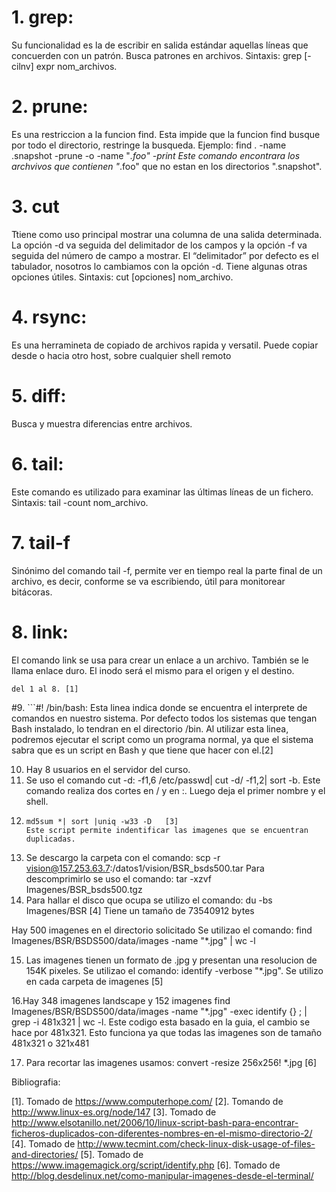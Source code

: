 # 1. grep:
Su funcionalidad es la de escribir en salida estándar aquellas líneas que concuerden con un patrón. Busca patrones en archivos.
Sintaxis: grep [-cilnv] expr nom_archivos.
# 2. prune:
Es una restriccion a la funcion find. Esta impide que la funcion find busque por todo el directorio, restringe la busqueda.
Ejemplo: find . -name .snapshot -prune -o -name "*.foo" -print
Este comando encontrara los archvivos que contienen "*.foo" que no estan en los directorios ".snapshot".
# 3. cut
Ttiene como uso principal mostrar una columna de una salida determinada. La opción -d va seguida del delimitador de los campos y la opción -f va seguida del número de campo a mostrar. El “delimitador” por defecto es el tabulador, nosotros lo cambiamos con la opción -d. Tiene algunas otras opciones útiles.
Sintaxis: cut [opciones] nom_archivo.
# 4. rsync:
Es una herramineta de copiado de archivos rapida y versatil. Puede copiar desde o hacia otro host, sobre cualquier shell remoto
# 5. diff:
Busca y muestra diferencias entre archivos.
# 6. tail:
Este comando es utilizado para examinar las últimas líneas de un fichero.
Sintaxis: tail -count nom_archivo.
# 7. tail-f
Sinónimo del comando tail -f, permite ver en tiempo real la parte final de un archivo, es decir, conforme se va escribiendo, útil para monitorear bitácoras.
# 8. link:
El comando link se usa para crear un enlace a un archivo. También se le llama enlace duro. El inodo será el mismo para el origen y el destino.

	del 1 al 8. [1]
#9. ```#! /bin/bash:
Esta linea indica donde se encuentra el interprete de comandos en nuestro sistema. Por defecto todos los sistemas que tengan Bash instalado, lo tendran en el directorio /bin. Al utilizar esta linea, podremos ejecutar el script como un programa normal, ya que el sistema sabra que es un script en Bash y que tiene que hacer con el.[2] 

10. Hay 8 usuarios en el servidor del curso.
11. Se uso el comando 
	cut -d: -f1,6 /etc/passwd| cut -d/ -f1,2| sort -b. Este comando realiza dos cortes en / y en :. Luego deja el primer nombre y el shell. 
12. 
	```#! /bin/bash
	md5sum *| sort |uniq -w33 -D   [3]
	Este script permite indentificar las imagenes que se encuentran duplicadas.
13. Se descargo la carpeta con el comando:
	scp -r vision@157.253.63.7:/datos1/vision/BSR_bsds500.tar
Para descomprimirlo se uso el comando:
	tar -xzvf Imagenes/BSR_bsds500.tgz
14. Para hallar el disco que ocupa se utilizo el comando:
	du -bs Imagenes/BSR   [4]
Tiene un tamaño de 73540912 bytes

Hay 500 imagenes en el directorio solicitado
Se utilizao el comando:
	find Imagenes/BSR/BSDS500/data/images -name "*.jpg" | wc -l

15. Las imagenes tienen un formato de .jpg y presentan una resolucion de 154K pixeles.
Se utilizao el comando:
	identify -verbose "*.jpg". Se utilizo en cada carpeta de imagenes [5]

16.Hay 348 imagenes landscape y 152 imagenes 
	find Imagenes/BSR/BSDS500/data/images -name "*.jpg" -exec identify {} \; | grep -i 481x321 | wc -l. Este codigo esta basado en la guia, el cambio se hace por 481x321. Esto funciona ya que todas las imagenes son de tamaño 481x321 o 321x481

17. Para recortar las imagenes usamos:
	convert -resize 256x256! *.jpg [6]

Bibliografia: 

[1]. Tomado de https://www.computerhope.com/
[2]. Tomando de http://www.linux-es.org/node/147
[3]. Tomado de http://www.elsotanillo.net/2006/10/linux-script-bash-para-encontrar-ficheros-duplicados-con-diferentes-nombres-en-el-mismo-directorio-2/
[4]. Tomado de http://www.tecmint.com/check-linux-disk-usage-of-files-and-directories/
[5]. Tomado de https://www.imagemagick.org/script/identify.php 
[6]. Tomado de http://blog.desdelinux.net/como-manipular-imagenes-desde-el-terminal/

